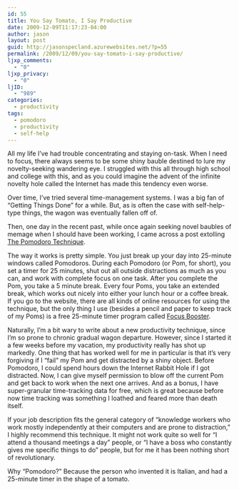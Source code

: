 ```yaml
---
id: 55
title: You Say Tomato, I Say Productive
date: 2009-12-09T11:17:23-04:00
author: jason
layout: post
guid: http://jasonspecland.azurewebsites.net/?p=55
permalink: /2009/12/09/you-say-tomato-i-say-productive/
ljxp_comments:
  - "0"
ljxp_privacy:
  - "0"
ljID:
  - "989"
categories:
  - productivity
tags:
  - pomodoro
  - productivity
  - self-help
---
```

All my life I&#8217;ve had trouble concentrating and staying on-task. When I need to focus, there always seems to be some shiny bauble destined to lure my novelty-seeking wandering eye. I struggled with this all through high school and college with this, and as you could imagine the advent of the infinite novelty hole called the Internet has made this tendency even worse.

Over time, I&#8217;ve tried several time-management systems. I was a big fan of &#8220;Getting Things Done&#8221; for a while. But, as is often the case with self-help-type things, the wagon was eventually fallen off of.

Then, one day in the recent past, while once again seeking novel baubles of memage when I should have been working, I came across a post extolling [The Pomodoro Technique](http://www.pomodorotechnique.com/).

The way it works is pretty simple. You just break up your day into 25-minute windows called Pomodoros. During each Pomodoro (or Pom, for short), you set a timer for 25 minutes, shut out all outside distractions as much as you can, and work with complete focus on one task. After you complete the Pom, you take a 5 minute break. Every four Poms, you take an extended break, which works out nicely into either your lunch hour or a coffee break. If you go to the website, there are all kinds of online resources for using the technique, but the only thing I use (besides a pencil and paper to keep track of my Poms) is a free 25-minute timer program called [Focus Booster](http://www.focusboosterapp.com/).

Naturally, I&#8217;m a bit wary to write about a new productivity technique, since I&#8217;m so prone to chronic gradual wagon departure. However, since I started it a few weeks before my vacation, my productivity really has shot up markedly. One thing that has worked well for me in particular is that it&#8217;s very forgiving if I &#8220;fail&#8221; my Pom and get distracted by a shiny object. Before Pomodoro, I could spend hours down the Internet Rabbit Hole if I got distracted. Now, I can give myself permission to blow off the current Pom and get back to work when the next one arrives. And as a bonus, I have super-granular time-tracking data for free, which is great because before now time tracking was something I loathed and feared more than death itself.

If your job description fits the general category of &#8220;knowledge workers who work mostly independently at their computers and are prone to distraction,&#8221; I highly recommend this technique. It might not work quite so well for &#8220;I attend a thousand meetings a day&#8221; people, or &#8220;I have a boss who constantly gives me specific things to do&#8221; people, but for me it has been nothing short of revolutionary.

Why &#8220;Pomodoro?&#8221; Because the person who invented it is Italian, and had a 25-minute timer in the shape of a tomato.